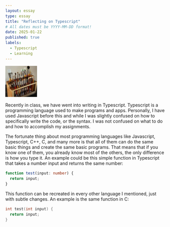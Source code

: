 ```yaml
---
layout: essay
type: essay
title: "Reflecting on Typescript"
# All dates must be YYYY-MM-DD format!
date: 2025-01-22
published: true
labels:
  - Typescript
  - Learning
---
```


<img width="100px" class="rounded float-start pe-4" src="../img/igniting/paintbrushes.jpg">

Recently in class, we have went into writing in Typescript. Typescript is a programming language used to make programs and apps. Personally, I have used Javascript  before this and while I was slightly confused on how to specifically write the code, or the syntax. I was not confused on what to do and how to accomplish my assignments.

The fortunate thing about most programming languages like Javascript, Typescript, C++, C, and many more is that all of them can do the same basic things and create the same basic programs. That means that if you know one of them, you already know most of the others, the only difference is how you type it. An example could be this simple function in Typescript that takes a number input and returns the same number:
```typescript
function test(input: number) {
  return input;
}
```

This function can be recreated in every other language I mentioned, just with subtle changes. An example is the same function in C:
```C
int test(int input) {
  return input;
}
```
